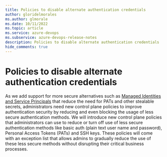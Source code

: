 ```yaml
---
title: Policies to disable alternate authentication credentials
author: gloridelmorales
ms.author: glmorale
ms.date: 10/11/2022
ms.topic: article
ms.service: azure-devops
ms.subservice: azure-devops-release-notes
description: Policies to disable alternate authentication credentials
hide_comments: true
---
```


# Policies to disable alternate authentication credentials

As we add support for more secure alternatives such as [Managed Identities and Service Principals](./support-azure-managed-identities.md) that reduce the need for PATs and other stealable secrets, administrators need new control plane policies to improve authentication security by reducing and even blocking the usage of less secure authentication methods. We will introduce new control plane policies that administrators can use to reduce or turn off use of less secure authentication methods like basic auth (plain text user name and password), Personal Access Tokens (PATs) and SSH keys. These policies will come with an exception list that allows admins to gradually reduce the use of these less secure methods without disrupting their critical business processes.

